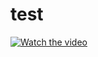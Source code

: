 # test

[![Watch the video](https://img.youtube.com/vi/bPXr-vtWd2U/0.jpg)](https://drive.google.com/file/d/1C6qpBrCIZjGlhe_VVx20Q_ICD05nzbG7/view?usp=drive_link)

